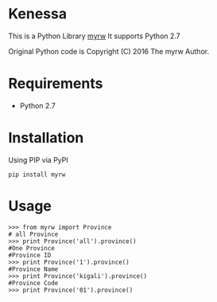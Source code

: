 Kenessa
====
This is a Python Library [myrw](https://github.com/rmuhire/kenessa)
It supports Python 2.7

Original Python code is Copyright (C) 2016 The myrw Author.


Requirements
============

-  Python 2.7

Installation
============

Using PIP via PyPI

    pip install myrw
    
Usage
=====

    >>> from myrw import Province
    # all Province
    >>> print Province('all').province()
    #One Province
    #Province ID
    >>> print Province('1').province()
    #Province Name
    >>> print Province('kigali').province()
    #Province Code
    >>> print Province('01').province()
